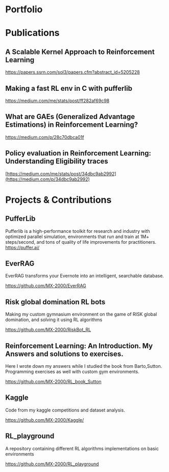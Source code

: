 # Portfolio

# Publications

## A Scalable Kernel Approach to Reinforcement Learning
https://papers.ssrn.com/sol3/papers.cfm?abstract_id=5205228

## Making a fast RL env in C with pufferlib
https://medium.com/me/stats/post/ff282af69c98

## What are GAEs (Generalized Advantage Estimations) in Reinforcement Learning?
https://medium.com/p/28c70dbca01f

## Policy evaluation in Reinforcement Learning: Understanding Eligibility traces
[https://medium.com/me/stats/post/34dbc9ab2992](https://medium.com/p/34dbc9ab2992)

# Projects & Contributions

## PufferLib
Pufferlib is a high-performance toolkit for research and industry with optimized parallel simulation, environments that run and train at 1M+ steps/second, and tons of quality of life improvements for practitioners.
https://puffer.ai/

## EverRAG
EverRAG transforms your Evernote into an intelligent, searchable database.

https://github.com/MX-2000/EverRAG

## Risk global domination RL bots
Making my custom gymnasium environment on the game of RISK global domination, and solving it using RL algorithms

https://github.com/MX-2000/RiskBot_RL

## Reinforcement Learning: An Introduction. My Answers and solutions to exercises. 
Here I wrote down my answers while I studied the book from Barto,Sutton. Programming exercises as well with custom gym environments. 

https://github.com/MX-2000/RL_book_Sutton

## Kaggle
Code from my kaggle competitions and dataset analysis. 

https://github.com/MX-2000/Kaggle/

## RL_playground
A repository containing different RL algorithms implementations on basic environments

https://github.com/MX-2000/RL_playground
